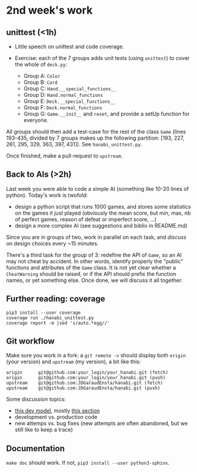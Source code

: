 # 2nd week's work

## unittest (<1h)

- Little speech on unittest and code coverage.
- Exercise: each of the 7 groups adds unit tests (using `unittest`) to cover the whole of `deck.py`:

    - Group A: `Color`
    - Group B: `Card`
    - Group C: `Hand.__special_functions__`
    - Group D: `Hand.normal_functions`
    - Group E: `Deck.__special_functions__`
    - Group F: `Deck.normal_functions`
    - Group G: `Game.__init__` and `reset`, and provide a setUp function for everyone.
  
All groups should then add a test-case for the rest of the class `Game` (lines 193-435, divided by 7 groups makes up the following partition: [193, 227, 261, 295, 329, 363, 397, 431]). See `hanabi_unittest.py`.
    
Once finished, make a pull-request to `upstream`. 


## Back to AIs (>2h)

Last week you were able to code a simple AI (something like 10-20 lines of python).
Today's work is twofold:

- design a python script that runs 1000 games, and stores some statistics on the games it just played (obviously the mean score, but min, max, nb of perfect games, reason of defeat or imperfect score, ...) 
- design a more complex AI (see suggestions and biblio in README.md)

Since you are in groups of two, work in parallel on each task, and _discuss_ on design choices every ~15 minutes.


There's a third task for the group of 3: redefine the API of `Game`, so an AI may not cheat by accident. In other words, identify properly the "public" functions and attributes of the `Game` class.
It is not yet clear whether a `CheatWarning` should be raised, or if the API should prefix the function names, or yet something else. Once done, we will discuss it all together.


## Further reading: coverage

    pip3 install --user coverage
    coverage run ./hanabi_unittest.py
    coverage report -m |sed 's/auto.*egg//'


## Git workflow

Make sure you work in a fork: a `git remote -v` should display both `origin` (your version) and `upstream` (my version), a bit like this:

    origin  	git@github.com:your_login/your_hanabi.git (fetch)
    origin  	git@github.com:your_login/your_hanabi.git (push)
    upstream	git@github.com:JDGaraudEnsta/hanabi.git (fetch)
    upstream	git@github.com:JDGaraudEnsta/hanabi.git (push)



Some discussion topics:

- [this dev model](https://nvie.com/posts/a-successful-git-branching-model/), mostly [this section](https://nvie.com/posts/a-successful-git-branching-model/#the-main-branches)
- development vs. production code
- new attemps vs. bug fixes (new attempts are often abandoned, but we still like to keep a trace)


## Documentation

`make doc` should work. 
If not, `pip3 install --user python3-sphinx`.
